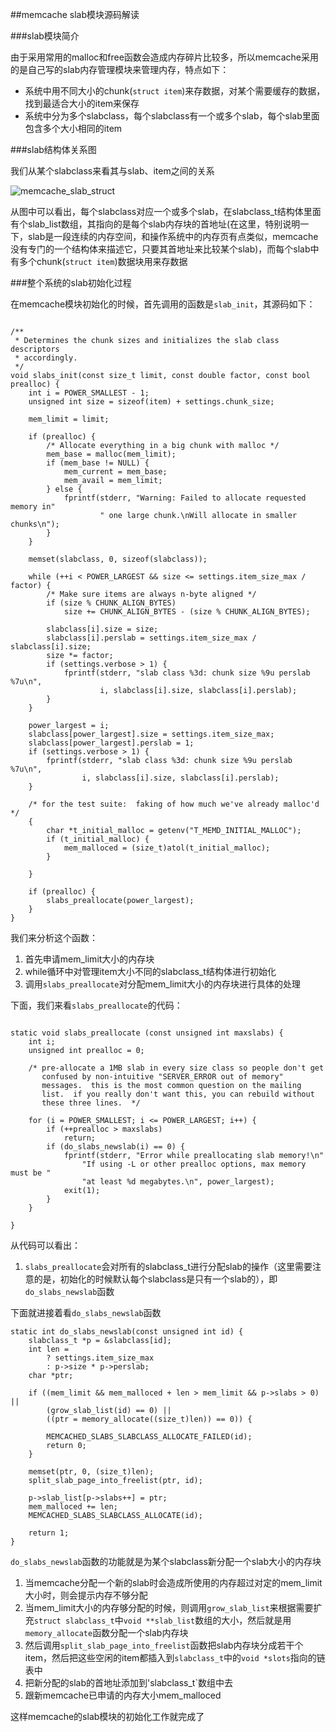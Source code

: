 ##memcache slab模块源码解读

###slab模块简介

由于采用常用的malloc和free函数会造成内存碎片比较多，所以memcache采用的是自己写的slab内存管理模块来管理内存，特点如下：

- 系统中用不同大小的chunk(`struct item`)来存数据，对某个需要缓存的数据，找到最适合大小的item来保存
- 系统中分为多个slabclass，每个slabclass有一个或多个slab，每个slab里面包含多个大小相同的item

###slab结构体关系图

我们从某个slabclass来看其与slab、item之间的关系

![memcache_slab_struct](data:image,local://memcache_slab_1.png)

从图中可以看出，每个slabclass对应一个或多个slab，在slabclass_t结构体里面有个slab_list数组，其指向的是每个slab内存块的首地址(在这里，特别说明一下，slab是一段连续的内存空间，和操作系统中的内存页有点类似，memcache没有专门的一个结构体来描述它，只要其首地址来比较某个slab)，而每个slab中有多个chunk(`struct item`)数据块用来存数据


###整个系统的slab初始化过程

在memcache模块初始化的时候，首先调用的函数是`slab_init`，其源码如下：

```

/**
 * Determines the chunk sizes and initializes the slab class descriptors
 * accordingly.
 */
void slabs_init(const size_t limit, const double factor, const bool prealloc) {
    int i = POWER_SMALLEST - 1;
    unsigned int size = sizeof(item) + settings.chunk_size;

    mem_limit = limit;

    if (prealloc) {
        /* Allocate everything in a big chunk with malloc */
        mem_base = malloc(mem_limit);
        if (mem_base != NULL) {
            mem_current = mem_base;
            mem_avail = mem_limit;
        } else {
            fprintf(stderr, "Warning: Failed to allocate requested memory in"
                    " one large chunk.\nWill allocate in smaller chunks\n");
        }
    }

    memset(slabclass, 0, sizeof(slabclass));

    while (++i < POWER_LARGEST && size <= settings.item_size_max / factor) {
        /* Make sure items are always n-byte aligned */
        if (size % CHUNK_ALIGN_BYTES)
            size += CHUNK_ALIGN_BYTES - (size % CHUNK_ALIGN_BYTES);

        slabclass[i].size = size;
        slabclass[i].perslab = settings.item_size_max / slabclass[i].size;
        size *= factor;
        if (settings.verbose > 1) {
            fprintf(stderr, "slab class %3d: chunk size %9u perslab %7u\n",
                    i, slabclass[i].size, slabclass[i].perslab);
        }
    }

    power_largest = i;
    slabclass[power_largest].size = settings.item_size_max;
    slabclass[power_largest].perslab = 1;
    if (settings.verbose > 1) {
        fprintf(stderr, "slab class %3d: chunk size %9u perslab %7u\n",
                i, slabclass[i].size, slabclass[i].perslab);
    }

    /* for the test suite:  faking of how much we've already malloc'd */
    {
        char *t_initial_malloc = getenv("T_MEMD_INITIAL_MALLOC");
        if (t_initial_malloc) {
            mem_malloced = (size_t)atol(t_initial_malloc);
        }

    }

    if (prealloc) {
        slabs_preallocate(power_largest);
    }
}

```

我们来分析这个函数：

1. 首先申请mem_limit大小的内存块
2. while循环中对管理item大小不同的slabclass_t结构体进行初始化
3. 调用`slabs_preallocate`对分配mem_limit大小的内存块进行具体的处理


下面，我们来看`slabs_preallocate`的代码：

```

static void slabs_preallocate (const unsigned int maxslabs) {
    int i;
    unsigned int prealloc = 0;

    /* pre-allocate a 1MB slab in every size class so people don't get
       confused by non-intuitive "SERVER_ERROR out of memory"
       messages.  this is the most common question on the mailing
       list.  if you really don't want this, you can rebuild without
       these three lines.  */

    for (i = POWER_SMALLEST; i <= POWER_LARGEST; i++) {
        if (++prealloc > maxslabs)
            return;
        if (do_slabs_newslab(i) == 0) {
            fprintf(stderr, "Error while preallocating slab memory!\n"
                "If using -L or other prealloc options, max memory must be "
                "at least %d megabytes.\n", power_largest);
            exit(1);
        }
    }

}

```

从代码可以看出：

1. `slabs_preallocate`会对所有的slabclass_t进行分配slab的操作（这里需要注意的是，初始化的时候默认每个slabclass是只有一个slab的），即 `do_slabs_newslab`函数


下面就进接着看`do_slabs_newslab`函数

```
static int do_slabs_newslab(const unsigned int id) {
    slabclass_t *p = &slabclass[id];
    int len = 
		? settings.item_size_max
        : p->size * p->perslab;
    char *ptr;

    if ((mem_limit && mem_malloced + len > mem_limit && p->slabs > 0) ||
        (grow_slab_list(id) == 0) ||
        ((ptr = memory_allocate((size_t)len)) == 0)) {

        MEMCACHED_SLABS_SLABCLASS_ALLOCATE_FAILED(id);
        return 0;
    }

    memset(ptr, 0, (size_t)len);
    split_slab_page_into_freelist(ptr, id);

    p->slab_list[p->slabs++] = ptr;
    mem_malloced += len;
    MEMCACHED_SLABS_SLABCLASS_ALLOCATE(id);

    return 1;
}

```

`do_slabs_newslab`函数的功能就是为某个slabclass新分配一个slab大小的内存块

1. 当memcache分配一个新的slab时会造成所使用的内存超过对定的mem_limit大小时，则会提示内存不够分配
2. 当mem_limit大小的内存够分配的时候，则调用`grow_slab_list`来根据需要扩充`struct slabclass_t`中`void **slab_list`数组的大小，然后就是用`memory_allocate`函数分配一个slab内存块
3. 然后调用`split_slab_page_into_freelist`函数把slab内存块分成若干个item，然后把这些空闲的item都插入到`slabclass_t`中的`void *slots`指向的链表中
4. 把新分配的slab的首地址添加到'slabclass_t`数组中去
5. 跟新memcache已申请的内存大小mem_malloced

这样memcache的slab模块的初始化工作就完成了
